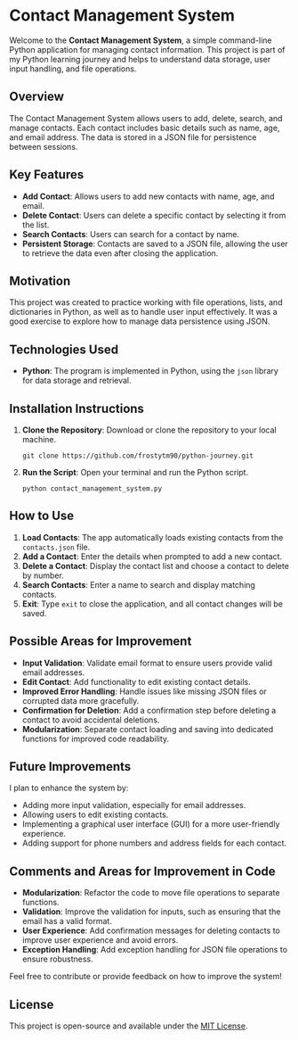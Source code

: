 # Contact Management System

Welcome to the **Contact Management System**, a simple command-line Python application for managing contact information. This project is part of my Python learning journey and helps to understand data storage, user input handling, and file operations.

## Overview
The Contact Management System allows users to add, delete, search, and manage contacts. Each contact includes basic details such as name, age, and email address. The data is stored in a JSON file for persistence between sessions.

## Key Features
- **Add Contact**: Allows users to add new contacts with name, age, and email.
- **Delete Contact**: Users can delete a specific contact by selecting it from the list.
- **Search Contacts**: Users can search for a contact by name.
- **Persistent Storage**: Contacts are saved to a JSON file, allowing the user to retrieve the data even after closing the application.

## Motivation
This project was created to practice working with file operations, lists, and dictionaries in Python, as well as to handle user input effectively. It was a good exercise to explore how to manage data persistence using JSON.

## Technologies Used
- **Python**: The program is implemented in Python, using the `json` library for data storage and retrieval.

## Installation Instructions
1. **Clone the Repository**: Download or clone the repository to your local machine.
   ```
   git clone https://github.com/frostytm90/python-journey.git
   ```
2. **Run the Script**: Open your terminal and run the Python script.
   ```
   python contact_management_system.py
   ```

## How to Use
1. **Load Contacts**: The app automatically loads existing contacts from the `contacts.json` file.
2. **Add a Contact**: Enter the details when prompted to add a new contact.
3. **Delete a Contact**: Display the contact list and choose a contact to delete by number.
4. **Search Contacts**: Enter a name to search and display matching contacts.
5. **Exit**: Type `exit` to close the application, and all contact changes will be saved.

## Possible Areas for Improvement
- **Input Validation**: Validate email format to ensure users provide valid email addresses.
- **Edit Contact**: Add functionality to edit existing contact details.
- **Improved Error Handling**: Handle issues like missing JSON files or corrupted data more gracefully.
- **Confirmation for Deletion**: Add a confirmation step before deleting a contact to avoid accidental deletions.
- **Modularization**: Separate contact loading and saving into dedicated functions for improved code readability.

## Future Improvements
I plan to enhance the system by:
- Adding more input validation, especially for email addresses.
- Allowing users to edit existing contacts.
- Implementing a graphical user interface (GUI) for a more user-friendly experience.
- Adding support for phone numbers and address fields for each contact.

## Comments and Areas for Improvement in Code
- **Modularization**: Refactor the code to move file operations to separate functions.
- **Validation**: Improve the validation for inputs, such as ensuring that the email has a valid format.
- **User Experience**: Add confirmation messages for deleting contacts to improve user experience and avoid errors.
- **Exception Handling**: Add exception handling for JSON file operations to ensure robustness.

Feel free to contribute or provide feedback on how to improve the system!

## License
This project is open-source and available under the [MIT License](LICENSE).


